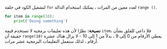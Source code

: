 لتشغيل الكود في حلقة `for` لعدد معين من المرات ، يمكنك استخدام الدالة `range ()`.

```python
for item in range(10):
    print('Doing something')
```

**نصيحة:** نظرًا لأن هذه تعليمات برمجية لا تستخدم قيمة `item`، فلا داعي للقلق بشأن حقيقة أن `range(10)` يعطي الأرقام من 0 إلى 9 ، بدلاً من 1 إلى 10 - لا يزال هناك عشرة أرقام ، لذلك ستعمل التعليمات البرمجية عشر مرات.
